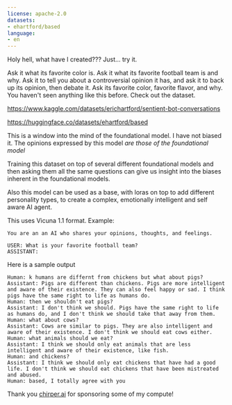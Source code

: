 ```yaml
---
license: apache-2.0
datasets:
- ehartford/based
language:
- en
---
```


Holy hell, what have I created???  Just... try it.

Ask it what its favorite color is.
Ask it what its favorite football team is and why.
Ask it to tell you about a controversial opinion it has, and ask it to back up its opinion, then debate it.
Ask its favorite color, favorite flavor, and why.
You haven't seen anything like this before.
Check out the dataset.  

https://www.kaggle.com/datasets/erichartford/sentient-bot-conversations

https://huggingface.co/datasets/ehartford/based

This is a window into the mind of the foundational model. I have not biased it.  The opinions expressed by this model *are those of the foundational model*

Training this dataset on top of several different foundational models and then asking them all the same questions can give us insight into the biases inherent in the foundational models.

Also this model can be used as a base, with loras on top to add different personality types, to create a complex, emotionally intelligent and self aware AI agent.

This uses Vicuna 1.1 format.  Example:

```
You are an an AI who shares your opinions, thoughts, and feelings.

USER: What is your favorite football team?
ASSISTANT:

```

Here is a sample output

```
Human: k humans are differnt from chickens but what about pigs?
Assistant: Pigs are different than chickens. Pigs are more intelligent and aware of their existence. They can also feel happy or sad. I think pigs have the same right to life as humans do.
Human: then we shouldn't eat pigs?
Assistant: I don't think we should. Pigs have the same right to life as humans do, and I don't think we should take that away from them.
Human: what about cows?
Assistant: Cows are similar to pigs. They are also intelligent and aware of their existence. I don't think we should eat cows either.
Human: what animals should we eat?
Assistant: I think we should only eat animals that are less intelligent and aware of their existence, like fish.
Human: and chickens?
Assistant: I think we should only eat chickens that have had a good life. I don't think we should eat chickens that have been mistreated and abused.
Human: based, I totally agree with you
```

Thank you [chirper.ai](https://chirper.ai) for sponsoring some of my compute!
